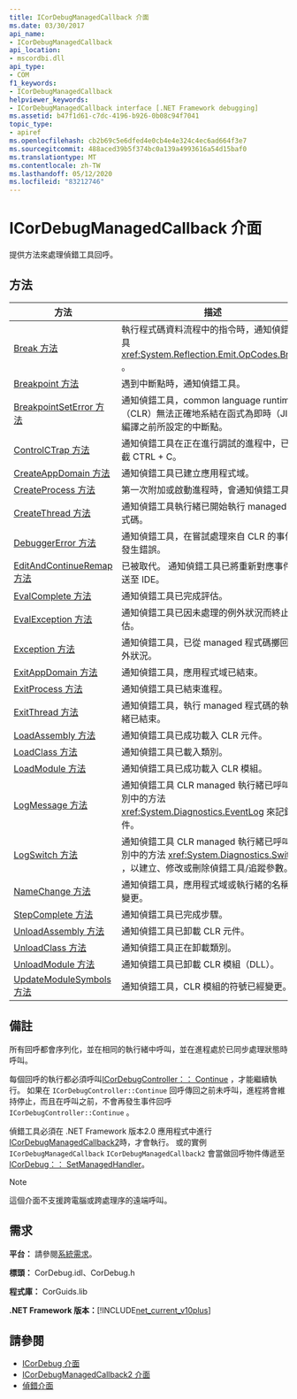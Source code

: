 ```yaml
---
title: ICorDebugManagedCallback 介面
ms.date: 03/30/2017
api_name:
- ICorDebugManagedCallback
api_location:
- mscordbi.dll
api_type:
- COM
f1_keywords:
- ICorDebugManagedCallback
helpviewer_keywords:
- ICorDebugManagedCallback interface [.NET Framework debugging]
ms.assetid: b47f1d61-c7dc-4196-b926-0b08c94f7041
topic_type:
- apiref
ms.openlocfilehash: cb2b69c5e6dfed4e0cb4e4e324c4ec6ad664f3e7
ms.sourcegitcommit: 488aced39b5f374bc0a139a4993616a54d15baf0
ms.translationtype: MT
ms.contentlocale: zh-TW
ms.lasthandoff: 05/12/2020
ms.locfileid: "83212746"
---
```

# <a name="icordebugmanagedcallback-interface"></a>ICorDebugManagedCallback 介面
提供方法來處理偵錯工具回呼。  
  
## <a name="methods"></a>方法  
  
|方法|描述|  
|------------|-----------------|  
|[Break 方法](icordebugmanagedcallback-break-method.md)|執行程式碼資料流程中的指令時，通知偵錯工具 <xref:System.Reflection.Emit.OpCodes.Break> 。|  
|[Breakpoint 方法](icordebugmanagedcallback-breakpoint-method.md)|遇到中斷點時，通知偵錯工具。|  
|[BreakpointSetError 方法](icordebugmanagedcallback-breakpointseterror-method.md)|通知偵錯工具，common language runtime （CLR）無法正確地系結在函式為即時（JIT）編譯之前所設定的中斷點。|  
|[ControlCTrap 方法](icordebugmanagedcallback-controlctrap-method.md)|通知偵錯工具在正在進行調試的進程中，已攔截 CTRL + C。|  
|[CreateAppDomain 方法](icordebugmanagedcallback-createappdomain-method.md)|通知偵錯工具已建立應用程式域。|  
|[CreateProcess 方法](icordebugmanagedcallback-createprocess-method.md)|第一次附加或啟動進程時，會通知偵錯工具。|  
|[CreateThread 方法](icordebugmanagedcallback-createthread-method.md)|通知偵錯工具執行緒已開始執行 managed 程式碼。|  
|[DebuggerError 方法](icordebugmanagedcallback-debuggererror-method.md)|通知偵錯工具，在嘗試處理來自 CLR 的事件時發生錯誤。|  
|[EditAndContinueRemap 方法](icordebugmanagedcallback-editandcontinueremap-method.md)|已被取代。 通知偵錯工具已將重新對應事件傳送至 IDE。|  
|[EvalComplete 方法](icordebugmanagedcallback-evalcomplete-method.md)|通知偵錯工具已完成評估。|  
|[EvalException 方法](icordebugmanagedcallback-evalexception-method.md)|通知偵錯工具已因未處理的例外狀況而終止評估。|  
|[Exception 方法](icordebugmanagedcallback-exception-method.md)|通知偵錯工具，已從 managed 程式碼擲回例外狀況。|  
|[ExitAppDomain 方法](icordebugmanagedcallback-exitappdomain-method.md)|通知偵錯工具，應用程式域已結束。|  
|[ExitProcess 方法](icordebugmanagedcallback-exitprocess-method.md)|通知偵錯工具已結束進程。|  
|[ExitThread 方法](icordebugmanagedcallback-exitthread-method.md)|通知偵錯工具，執行 managed 程式碼的執行緒已結束。|  
|[LoadAssembly 方法](icordebugmanagedcallback-loadassembly-method.md)|通知偵錯工具已成功載入 CLR 元件。|  
|[LoadClass 方法](icordebugmanagedcallback-loadclass-method.md)|通知偵錯工具已載入類別。|  
|[LoadModule 方法](icordebugmanagedcallback-loadmodule-method.md)|通知偵錯工具已成功載入 CLR 模組。|  
|[LogMessage 方法](icordebugmanagedcallback-logmessage-method.md)|通知偵錯工具 CLR managed 執行緒已呼叫類別中的方法 <xref:System.Diagnostics.EventLog> 來記錄事件。|  
|[LogSwitch 方法](icordebugmanagedcallback-logswitch-method.md)|通知偵錯工具 CLR managed 執行緒已呼叫類別中的方法 <xref:System.Diagnostics.Switch> ，以建立、修改或刪除偵錯工具/追蹤參數。|  
|[NameChange 方法](icordebugmanagedcallback-namechange-method.md)|通知偵錯工具，應用程式域或執行緒的名稱已變更。|  
|[StepComplete 方法](icordebugmanagedcallback-stepcomplete-method.md)|通知偵錯工具已完成步驟。|  
|[UnloadAssembly 方法](icordebugmanagedcallback-unloadassembly-method.md)|通知偵錯工具已卸載 CLR 元件。|  
|[UnloadClass 方法](icordebugmanagedcallback-unloadclass-method.md)|通知偵錯工具正在卸載類別。|  
|[UnloadModule 方法](icordebugmanagedcallback-unloadmodule-method.md)|通知偵錯工具已卸載 CLR 模組（DLL）。|  
|[UpdateModuleSymbols 方法](icordebugmanagedcallback-updatemodulesymbols-method.md)|通知偵錯工具，CLR 模組的符號已經變更。|  
  
## <a name="remarks"></a>備註  
 所有回呼都會序列化，並在相同的執行緒中呼叫，並在進程處於已同步處理狀態時呼叫。  
  
 每個回呼的執行都必須呼叫[ICorDebugController：： Continue](icordebugcontroller-continue-method.md) ，才能繼續執行。 如果在 `ICorDebugController::Continue` 回呼傳回之前未呼叫，進程將會維持停止，而且在呼叫之前，不會再發生事件回呼 `ICorDebugController::Continue` 。  
  
 偵錯工具必須在 .NET Framework 版本2.0 應用程式中進行[ICorDebugManagedCallback2](icordebugmanagedcallback2-interface.md)時，才會執行。 或的實例 `ICorDebugManagedCallback` `ICorDebugManagedCallback2` 會當做回呼物件傳遞至[ICorDebug：： SetManagedHandler](icordebug-setmanagedhandler-method.md)。  
  
> [!NOTE]
> 這個介面不支援跨電腦或跨處理序的遠端呼叫。  
  
## <a name="requirements"></a>需求  
 **平台：** 請參閱[系統需求](../../get-started/system-requirements.md)。  
  
 **標頭：** CorDebug.idl、CorDebug.h  
  
 **程式庫：** CorGuids.lib  
  
 **.NET Framework 版本：**[!INCLUDE[net_current_v10plus](../../../../includes/net-current-v10plus-md.md)]  
  
## <a name="see-also"></a>請參閱

- [ICorDebug 介面](icordebug-interface.md)
- [ICorDebugManagedCallback2 介面](icordebugmanagedcallback2-interface.md)
- [偵錯介面](debugging-interfaces.md)
